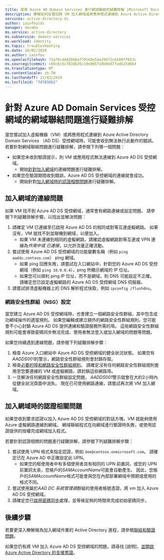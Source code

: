 ```yaml
---
title: 使用 Azure AD Domain Services 進行網域聯結的疑難排解 |Microsoft Docs
description: 瞭解如何在嘗試將 VM 加入網域或將應用程式連線到 Azure Active Directory Domain Services 時，針對常見問題進行疑難排解，而且您無法連線到受控網域或進行驗證。
services: active-directory-ds
author: iainfoulds
manager: daveba
ms.service: active-directory
ms.subservice: domain-services
ms.workload: identity
ms.topic: troubleshooting
ms.date: 10/02/2019
ms.author: iainfou
ms.openlocfilehash: 73a76c4442bb8af70168e54a294f2cb100ff653c
ms.sourcegitcommit: c69c8c5c783db26c19e885f10b94d77ad625d8b4
ms.translationtype: MT
ms.contentlocale: zh-TW
ms.lasthandoff: 12/03/2019
ms.locfileid: "74703662"
---
```

# <a name="troubleshoot-domain-join-problems-with-an-azure-ad-domain-services-managed-domain"></a>針對 Azure AD Domain Services 受控網域的網域聯結問題進行疑難排解

當您嘗試加入虛擬機器（VM）或將應用程式連線到 Azure Active Directory Domain Services （AD DS）受控網域時，可能會收到無法執行此動作的錯誤。 若要針對網域聯結問題進行疑難排解，請參閱下列哪一個問題：

* 如果您未收到驗證提示，則 VM 或應用程式無法連線到 Azure AD DS 受控網域。
    * 開始[針對加入網域](#connectivity-issues-for-domain-join)的連線問題進行疑難排解。
* 如果您在驗證期間收到錯誤，Azure AD DS 受控網域的連線就會成功。
    * 開始針對[加入網域時的認證相關問題](#credentials-related-issues-during-domain-join)進行疑難排解。

## <a name="connectivity-issues-for-domain-join"></a>加入網域的連線問題

如果 VM 找不到 Azure AD DS 受控網域，通常會有網路連線或設定問題。 請參閱下列疑難排解步驟，以找出並解決問題：

1. 請確定 VM 已連線至已啟用 Azure AD DS 的相同或對等互連虛擬網路。 如果沒有，VM 就找不到並聯機到網域，以便加入。
    * 如果 VM 未連線到相同的虛擬網路，請確認虛擬網路對等互連或 VPN 連線為*作用中或* *已連接*，以允許流量正確流動。
1. 嘗試使用 Azure AD DS 受控網域的功能變數名稱（例如 `ping aadds.contoso.com`） ping 網域。
    * 如果 ping 回應失敗，請嘗試在入口網站中，針對您的 Azure AD DS 受控網域（例如 `ping 10.0.0.4`），ping 所顯示網域的 IP 位址。
    * 如果您可以順利 ping IP 位址，而不是網域，則 DNS 可能設定不正確。 請確定您已設定虛擬網路的 Azure AD DS 受控網域 DNS 伺服器。
1. 請嘗試排清虛擬機器上的 DNS 解析程式快取，例如 `ipconfig /flushdns`。

### <a name="network-security-group-nsg-configuration"></a>網路安全性群組（NSG）設定

當您建立 Azure AD DS 受控網域時，也會建立一個網路安全性群組，其中包含成功網域操作的適當規則。 如果您編輯或建立額外的網路安全性群組規則，您可能會不小心封鎖 Azure AD DS 提供連線和驗證服務所需的埠。 這些網路安全性群組規則可能會導致密碼同步無法完成、使用者無法登入或加入網域的問題等問題。

如果您持續遇到連線問題，請參閱下列疑難排解步驟：

1. 檢查 Azure 入口網站中 Azure AD DS 受控網域的健全狀況狀態。 如果您有*AADDS001*的警示，網路安全性群組規則會封鎖存取。
1. 檢查[必要的埠和網路安全性群組規則][network-ports]。 請確定沒有任何網路安全性群組規則套用至您要連線的 VM 或虛擬網路，請封鎖這些網路埠。
1. 一旦解決任何網路安全性群組設定問題， *AADDS001*警示就會在大約2小時內從健全狀況頁面中消失。 現在已可使用網路連線，請嘗試再次將 VM 加入網域。

## <a name="credentials-related-issues-during-domain-join"></a>加入網域時的認證相關問題

如果您收到要求認證以加入 Azure AD DS 受控網域的對話方塊，VM 就能夠使用 Azure 虛擬網路連線到網域。 網域聯結程式在向網域進行驗證時失敗，或使用認證提供的授權完成網域加入程式。

若要針對認證相關的問題進行疑難排解，請參閱下列疑難排解步驟：

1. 嘗試使用 UPN 格式來指定認證，例如 `dee@contoso.onmicrosoft.com`。 請確定已在 Azure AD 中正確設定此 UPN。
    * 如果您的租使用者中有多個使用者具有相同的 UPN 前置詞，或您的 UPN 前置詞太長，您帳戶的*SAMAccountName*可能會自動產生。 因此，您帳戶的*SAMAccountName*格式可能會與您在內部部署網域中預期或使用的格式不同。
1. 嘗試使用屬於*AAD DC 系統管理員*群組的使用者帳號憑證，將 vm 加入 Azure AD DS 受控網域。
1. 請確定您已[啟用密碼同步][enable-password-sync]處理，並等候足夠的時間來完成初始密碼同步。

## <a name="next-steps"></a>後續步驟

若要更深入瞭解做為加入網域作業的 Active Directory 進程，請參閱[聯結和驗證問題][join-authentication-issues]。

如果您仍有將 VM 加入 Azure AD DS 受控網域的問題，請尋找 [說明]，[並開啟 Azure Active Directory 的支援票證][azure-ad-support]。

<!-- INTERNAL LINKS -->
[enable-password-sync]: tutorial-create-instance.md#enable-user-accounts-for-azure-ad-ds
[network-ports]: network-considerations.md#network-security-groups-and-required-ports
[azure-ad-support]: ../active-directory/fundamentals/active-directory-troubleshooting-support-howto.md

<!-- EXTERNAL LINKS -->
[join-authentication-issues]: /previous-versions/windows/it-pro/windows-2000-server/cc961817(v=technet.10)
